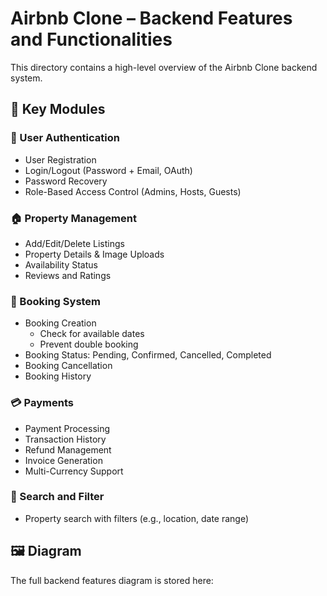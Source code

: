 # Airbnb Clone – Backend Features and Functionalities

This directory contains a high-level overview of the Airbnb Clone backend system.

## 📌 Key Modules

### 🔐 User Authentication
- User Registration
- Login/Logout (Password + Email, OAuth)
- Password Recovery
- Role-Based Access Control (Admins, Hosts, Guests)

### 🏠 Property Management
- Add/Edit/Delete Listings
- Property Details & Image Uploads
- Availability Status
- Reviews and Ratings

### 📅 Booking System
- Booking Creation
  - Check for available dates
  - Prevent double booking
- Booking Status: Pending, Confirmed, Cancelled, Completed
- Booking Cancellation
- Booking History

### 💳 Payments
- Payment Processing
- Transaction History
- Refund Management
- Invoice Generation
- Multi-Currency Support

### 🔎 Search and Filter
- Property search with filters (e.g., location, date range)

## 🖼 Diagram

The full backend features diagram is stored here:

